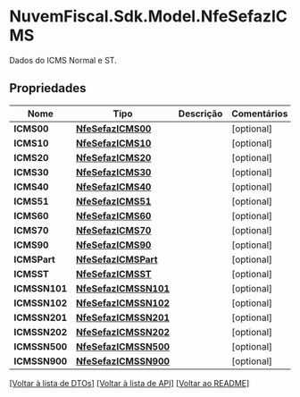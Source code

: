 # NuvemFiscal.Sdk.Model.NfeSefazICMS
Dados do ICMS Normal e ST.

## Propriedades

Nome | Tipo | Descrição | Comentários
------------ | ------------- | ------------- | -------------
**ICMS00** | [**NfeSefazICMS00**](NfeSefazICMS00.md) |  | [optional] 
**ICMS10** | [**NfeSefazICMS10**](NfeSefazICMS10.md) |  | [optional] 
**ICMS20** | [**NfeSefazICMS20**](NfeSefazICMS20.md) |  | [optional] 
**ICMS30** | [**NfeSefazICMS30**](NfeSefazICMS30.md) |  | [optional] 
**ICMS40** | [**NfeSefazICMS40**](NfeSefazICMS40.md) |  | [optional] 
**ICMS51** | [**NfeSefazICMS51**](NfeSefazICMS51.md) |  | [optional] 
**ICMS60** | [**NfeSefazICMS60**](NfeSefazICMS60.md) |  | [optional] 
**ICMS70** | [**NfeSefazICMS70**](NfeSefazICMS70.md) |  | [optional] 
**ICMS90** | [**NfeSefazICMS90**](NfeSefazICMS90.md) |  | [optional] 
**ICMSPart** | [**NfeSefazICMSPart**](NfeSefazICMSPart.md) |  | [optional] 
**ICMSST** | [**NfeSefazICMSST**](NfeSefazICMSST.md) |  | [optional] 
**ICMSSN101** | [**NfeSefazICMSSN101**](NfeSefazICMSSN101.md) |  | [optional] 
**ICMSSN102** | [**NfeSefazICMSSN102**](NfeSefazICMSSN102.md) |  | [optional] 
**ICMSSN201** | [**NfeSefazICMSSN201**](NfeSefazICMSSN201.md) |  | [optional] 
**ICMSSN202** | [**NfeSefazICMSSN202**](NfeSefazICMSSN202.md) |  | [optional] 
**ICMSSN500** | [**NfeSefazICMSSN500**](NfeSefazICMSSN500.md) |  | [optional] 
**ICMSSN900** | [**NfeSefazICMSSN900**](NfeSefazICMSSN900.md) |  | [optional] 

[[Voltar à lista de DTOs]](../README.md#documentation-for-models) [[Voltar à lista de API]](../README.md#documentation-for-api-endpoints) [[Voltar ao README]](../README.md)

